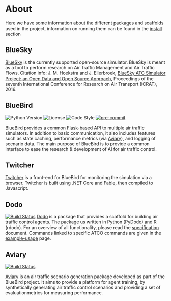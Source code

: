 # About
Here we have some information about the different packages and scaffolds used in the project, information on running them can be found in the [install](install.md) section


## BlueSky
[BlueSky](https://github.com/project-bluebird/bluesky) is the currently supported open-source simulator. BlueSky is meant as a tool to perform research on Air Traffic Management and Air Traffic Flows. 
Citation info: J. M. Hoekstra and J. Ellerbroek, [BlueSky ATC Simulator Project: an Open Data and Open Source Approach](https://www.researchgate.net/publication/304490055_BlueSky_ATC_Simulator_Project_an_Open_Data_and_Open_Source_Approach), Proceedings of the seventh International Conference for Research on Air Transport (ICRAT), 2016. 

## BlueBird
![Python Version](https://img.shields.io/badge/python-3.7-blue)
![License](https://img.shields.io/github/license/project-bluebird/bluebird)
![Code Style](https://img.shields.io/badge/code%20style-black-000000.svg)
[![pre-commit](https://img.shields.io/badge/pre--commit-enabled-brightgreen?logo=pre-commit&logoColor=white)](https://github.com/pre-commit/pre-commit)

[BlueBird](../reference/bluebird-server.md) provides a common [Flask](https://github.com/pallets/flask)-based API to multiple air traffic simulators. In addition to basic communication, it also includes features such as state caching, performance metrics (via [Aviary](https://github.com/project-bluebird/aviary)), and logging of scenario data. The main purpose of BlueBird is to provide a common interface to ease the research & development of AI for air traffic control.

## Twitcher
[Twitcher](https://github.com/project-bluebird/twitcher) is a front-end for BlueBird for monitoring the simulation via a browser. Twitcher is built using .NET Core and Fable, then compiled to Javascript.

## Dodo
[![Build Status](https://travis-ci.com/alan-turing-institute/dodo.svg?branch=master)](https://travis-ci.com/alan-turing-institute/dodo)
[Dodo](https://github.com/project-bluebird/dodo) is a package that provides a scaffold for building air traffic control agents. The package us written in Python (PyDodo) and R (rdodo). For an overview of all functionality, please read the [specification](https://github.com/project-bluebird/dodo/blob/master/Specification.md) document. Commands linked to specific ATCO commands are given in the [example-usage]() page.

## Aviary
[![Build Status](https://travis-ci.com/project-bluebird/aviary.svg?branch=develop)](https://travis-ci.com/alan-turing-institute/aviary)

[Aviary](../reference/aviary.md) is an air traffic scenario generation package developed as part of the BlueBird project. It aims to provide a platform for agent training, by synthetically generating air traffic control scenarios and providing a set of evaluationmetrics for measuring performance.